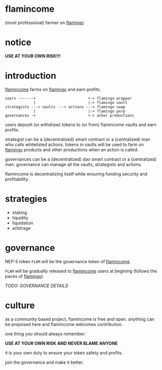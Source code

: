 # flamincome

(most professional) farmer on [flamingo](https://flamingo.finance)

# notice

**USE AT YOUR OWN RISK!!!**

# introduction

[flamincome](https://flamincome.github.io) farms on [flamingo](https://flamingo.finance) and earn profits.

```
users -------+                        +-> flamingo wrapper
             |                        |-> flamingo vault
strategists ---> vaults ---> actions ---> flamingo swap
             |                        |-> flamingo perp
governances -+                        +-> other productions
```

users deposit (or withdraw) tokens to (or from) flamincome vaults and earn profits.

strategist can be a (decentralized) smart contract or a (centralized) man who calls whitelisted actions.
tokens in vaults will be used to farm on [flamingo](https://flamingo.finance) products and other productions when an action is called.

governances can be a (decentralized) dao smart contract or a (centralized) man.
governance can manage all the vaults, strategists and actions.

flamincome is decentralizing itself while ensuring funding security and profitability.

# strategies

- staking
- liquidity
- liquidation
- arbitrage

# governance

NEP-5 token `FLAM` will be the governance token of [flamincome](https://flamincome.github.io).

`FLAM` will be gradually released to [flamincome](https://flamincome.github.io) users at begining (follows the paces of [flamingo](https://flamingo.finance)).

*TODO: GOVERNANCE DETAILS*

# culture

as a community based project, flamincome is free and open.
anything can be proposed here and flamincome welcomes contribution.

one thing you should always remember:

**USE AT YOUR OWN RISK AND NEVER BLAME ANYONE**

it is your own duty to ensure your token safety and profits.

join the governance and make it better.